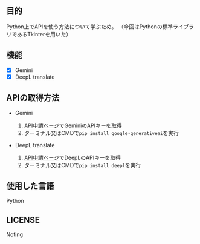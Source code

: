 ## 目的 
Python上でAPIを使う方法について学ぶため。
（今回はPythonの標準ライブラリであるTkinterを用いた）

## 機能
- [x] Gemini
- [x] DeepL translate

## APIの取得方法
+ Gemini
    1. [API申請ページ](https://aistudio.google.com/app/prompts/new_chat)でGeminiのAPIキーを取得
    2. ターミナル又はCMDで```pip install google-generativeai```を実行

+ DeepL translate
    1. [API申請ページ](https://www.deepl.com/ja/pro-api?cta=header-pro-api)でDeepLのAPIキーを取得
    2. ターミナル又はCMDで```pip install deepl```を実行       

## 使用した言語
Python

## LICENSE
Noting
